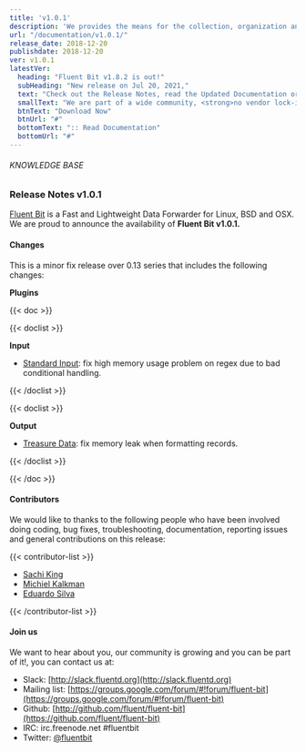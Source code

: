 ```yaml
---
title: 'v1.0.1'
description: 'We provides the means for the collection, organization and computerized retrieval of knowledgeand Lightweight Data Forwarder for Linux, BSD and OSX. We are proud to announce the availability of Fluent Bit v1.0.1.'
url: "/documentation/v1.0.1/"
release_date: 2018-12-20
publishdate: 2018-12-20
ver: v1.0.1
latestVer:
  heading: "Fluent Bit v1.8.2 is out!"
  subHeading: "New release on Jul 20, 2021,"
  text: "Check out the Release Notes, read the Updated Documentation or jump directly to the Downloads Section."
  smallText: "We are part of a wide community, <strong>no vendor lock-in.</strong>"
  btnText: "Download Now"
  btnUrl: "#"
  bottomText: ":: Read Documentation"
  bottomUrl: "#"
---
```



###### KNOWLEDGE BASE

### Release Notes v1.0.1

[Fluent Bit](https://fluentbit.io/) is a Fast and Lightweight Data Forwarder for Linux, BSD and OSX. We are proud to announce the availability of **Fluent Bit v1.0.1.**

#### Changes

This is a minor fix release over 0.13 series that includes the following changes:

**Plugins**


{{< doc >}}

{{< doclist >}}

**Input**

* [Standard Input](https://fluentbit.io/documentation/0.13/input/stdin.html): fix high memory usage problem on regex due to bad conditional handling.

{{< /doclist >}}

{{< doclist >}}

**Output**

* [Treasure Data](https://fluentbit.io/documentation/0.13/output/td.html): fix memory leak when formatting records.

{{< /doclist >}}

{{< /doc >}}

#### Contributors

We would like to thanks to the following people who have been involved doing coding, bug fixes, troubleshooting, documentation, reporting issues and general contributions on this release:

{{< contributor-list >}}

* [Sachi King](https://github.com/nakato)
* [Michiel Kalkman](https://github.com/michiel)
* [Eduardo Silva](https://github.com/edsiper)

{{< /contributor-list >}}

#### Join us

We want to hear about you, our community is growing and you can be part of it!, you can contact us at:

* Slack: [http://slack.fluentd.org](http://slack.fluentd.org)
* Mailing list: [https://groups.google.com/forum/#!forum/fluent-bit](https://groups.google.com/forum/#!forum/fluent-bit)
* Github: [http://github.com/fluent/fluent-bit](https://github.com/fluent/fluent-bit)
* IRC: irc.freenode.net #fluentbit
* Twitter: [@fluentbit](https://twitter.com/fluentbit)
